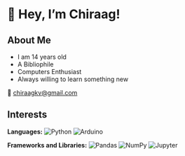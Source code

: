 # 👋 Hey, I’m Chiraag!

## About Me
- I am 14 years old
- A Bibliophile
- Computers Enthusiast
- Always willing to learn something new

📧 chiraagkv@gmail.com

## Interests
**Languages:** <img alt="Python" src="https://img.shields.io/badge/python-%2314354C.svg?style=for-the-badge&logo=python&logoColor=white"/> <img alt="Arduino" src="https://img.shields.io/badge/-Arduino-00979D?style=for-the-badge&logo=Arduino&logoColor=white"/>

**Frameworks and Libraries:** <img alt="Pandas" src="https://img.shields.io/badge/pandas-%23150458.svg?style=for-the-badge&logo=pandas&logoColor=white" /> <img alt="NumPy" src="https://img.shields.io/badge/numpy-%23013243.svg?style=for-the-badge&logo=numpy&logoColor=white" /> <img alt="Jupyter" src="https://img.shields.io/badge/Jupyter-%23F37626.svg?style=for-the-badge&logo=Jupyter&logoColor=white" />






<!---
Chiraagkv/Chiraagkv is a ✨ special ✨ repository because its `README.md` (this file) appears on your GitHub profile.
You can click the Preview link to take a look at your changes.
--->
